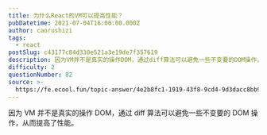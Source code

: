 ```yaml
---
title: 为什么React的VM可以提高性能？
pubDatetime: 2021-07-04T16:00:00.000Z
author: caorushizi
tags:
  - react
postSlug: c43177c84d330e521a3e19de7f357619
description: 因为VM并不是真实的操作DOM，通过diff算法可以避免一些不变要的DOM操作，从而提高了性能。
difficulty: 2
questionNumber: 82
source: >-
  https://fe.ecool.fun/topic-answer/4e2b8fc1-1919-43f8-9cd4-9d3dacc8bb91?orderBy=updateTime&order=desc&tagId=13
---
```


因为 VM 并不是真实的操作 DOM，通过 diff 算法可以避免一些不变要的 DOM 操作，从而提高了性能。
